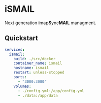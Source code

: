 # iSMAIL

Next generation **i**map**S**ync**MAIL** managment.

## Quickstart

```yml
services:
  ismail:
    build: ./src/docker
    container_name: ismail
    hostname: ismail
    restart: unless-stopped
    ports:
      - "3000:3000"
    volumes:
      - ./config.yml:/app/config.yml
      - ./data:/app/data
```




